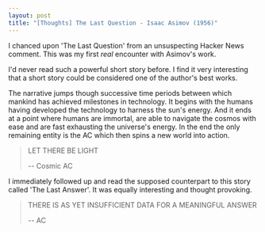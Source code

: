 ```yaml
---
layout: post
title: "[Thoughts] The Last Question - Isaac Asimov (1956)"
---
```


I chanced upon 'The Last Question' from an unsuspecting Hacker News comment.
This was my first *real* encounter with Asimov's work.

I'd never read such a powerful short story before.
I find it very interesting that a short story could be considered one of the author's best works.


The narrative jumps though successive time periods between which mankind has achieved milestones in technology.
It begins with the humans having developed the technology to harness the sun's energy.
And it ends at a point where humans are immortal, are able to navigate the cosmos with ease and are fast exhausting the universe's energy.
In the end the only remaining entity is the AC which then spins a new world into action.

> LET THERE BE LIGHT
>
> -- Cosmic AC

I immediately followed up and read the supposed counterpart to this story called 'The Last Answer'.
It was equally interesting and thought provoking.

> THERE IS AS YET INSUFFICIENT DATA FOR A MEANINGFUL ANSWER
>
> -- AC
